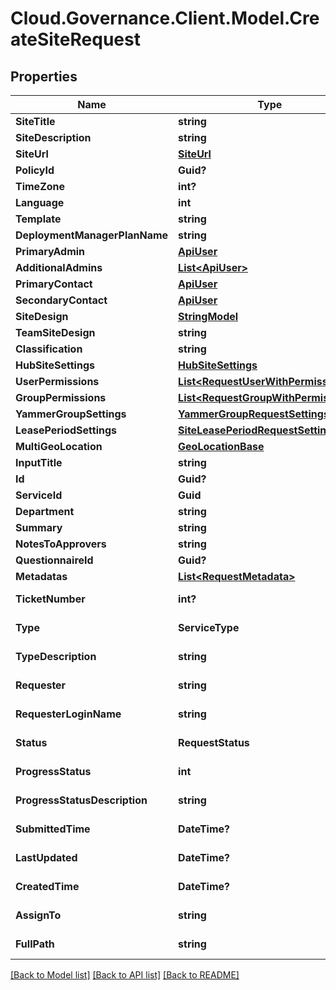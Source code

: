 # Cloud.Governance.Client.Model.CreateSiteRequest
## Properties

Name | Type | Description | Notes
------------ | ------------- | ------------- | -------------
**SiteTitle** | **string** |  | [optional] 
**SiteDescription** | **string** |  | [optional] 
**SiteUrl** | [**SiteUrl**](SiteUrl.md) |  | [optional] 
**PolicyId** | **Guid?** |  | [optional] 
**TimeZone** | **int?** |  | [optional] 
**Language** | **int** |  | [optional] 
**Template** | **string** |  | [optional] 
**DeploymentManagerPlanName** | **string** |  | [optional] 
**PrimaryAdmin** | [**ApiUser**](ApiUser.md) |  | [optional] 
**AdditionalAdmins** | [**List&lt;ApiUser&gt;**](ApiUser.md) |  | [optional] 
**PrimaryContact** | [**ApiUser**](ApiUser.md) |  | [optional] 
**SecondaryContact** | [**ApiUser**](ApiUser.md) |  | [optional] 
**SiteDesign** | [**StringModel**](StringModel.md) |  | [optional] 
**TeamSiteDesign** | **string** |  | [optional] 
**Classification** | **string** |  | [optional] 
**HubSiteSettings** | [**HubSiteSettings**](HubSiteSettings.md) |  | [optional] 
**UserPermissions** | [**List&lt;RequestUserWithPermissions&gt;**](RequestUserWithPermissions.md) |  | [optional] 
**GroupPermissions** | [**List&lt;RequestGroupWithPermissions&gt;**](RequestGroupWithPermissions.md) |  | [optional] 
**YammerGroupSettings** | [**YammerGroupRequestSettings**](YammerGroupRequestSettings.md) |  | [optional] 
**LeasePeriodSettings** | [**SiteLeasePeriodRequestSettings**](SiteLeasePeriodRequestSettings.md) |  | [optional] 
**MultiGeoLocation** | [**GeoLocationBase**](GeoLocationBase.md) |  | [optional] 
**InputTitle** | **string** |  | [optional] 
**Id** | **Guid?** |  | [optional] 
**ServiceId** | **Guid** |  | [optional] 
**Department** | **string** |  | [optional] 
**Summary** | **string** |  | [optional] 
**NotesToApprovers** | **string** |  | [optional] 
**QuestionnaireId** | **Guid?** |  | [optional] 
**Metadatas** | [**List&lt;RequestMetadata&gt;**](RequestMetadata.md) |  | [optional] 
**TicketNumber** | **int?** |  | [optional] [readonly] 
**Type** | **ServiceType** |  | [optional] [readonly] 
**TypeDescription** | **string** |  | [optional] [readonly] 
**Requester** | **string** |  | [optional] [readonly] 
**RequesterLoginName** | **string** |  | [optional] [readonly] 
**Status** | **RequestStatus** |  | [optional] [readonly] 
**ProgressStatus** | **int** |  | [optional] [readonly] 
**ProgressStatusDescription** | **string** |  | [optional] [readonly] 
**SubmittedTime** | **DateTime?** |  | [optional] [readonly] 
**LastUpdated** | **DateTime?** |  | [optional] [readonly] 
**CreatedTime** | **DateTime?** |  | [optional] [readonly] 
**AssignTo** | **string** |  | [optional] [readonly] 
**FullPath** | **string** |  | [optional] [readonly] 

[[Back to Model list]](../README.md#documentation-for-models) [[Back to API list]](../README.md#documentation-for-api-endpoints) [[Back to README]](../README.md)

